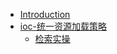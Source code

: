  * [Introduction](README.md)
  * [ioc-统一资源加载策略](ioc/ioc-统一资源加载策略.md)
      * [检索实操](ch0/RepSearchPractice.md)

